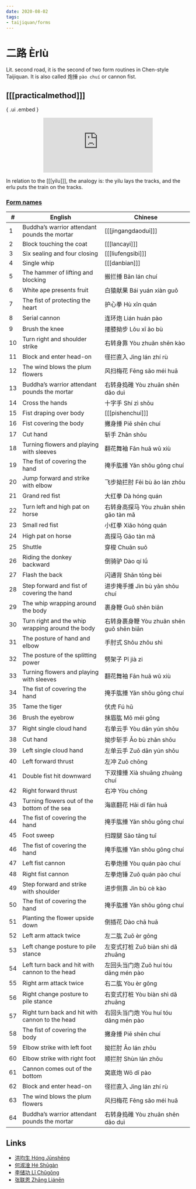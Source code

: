 ```yaml
---
date: 2020-08-02
tags:
- taijiquan/forms
---
```


# 二路 Èrlù

Lit. second road, it is the second of two form routines in Chen-style Taijiquan.  It is also called 炮捶 `pào chuí` or cannon fist.

## [[[practicalmethod]]]

{ .ui .embed }
<div style="text-align: center;"><iframe src="https://www.youtube.com/embed/VBvz8sLFIqc" frameborder="0" allow="accelerometer; autoplay; encrypted-media; gyroscope; picture-in-picture" allowfullscreen></iframe></div>

In relation to the [[[yilu]]], the analogy is: the yilu lays the tracks, and the erlu puts the train on the tracks.

### [Form names](https://docs.google.com/spreadsheets/d/1HQCIIqI1Gy40Krl2X6md_P_GNMFBc4YDTelKBQG2K4E/edit?usp=sharing)

|#  |English                                         |Chinese                            |
|---|------------------------------------------------|-----------------------------------|
|1  |Buddha’s warrior attendant pounds the mortar    |[[[jingangdaodui]]]|
|2  |Block touching the coat                         |[[[lancayi]]]|
|3  |Six sealing and four closing                    |[[[liufengsibi]]]|
|4  |Single whip                                     |[[[danbian]]]|
|5  |The hammer of lifting and blocking              |搬拦捶 Bān lán chuí                   |
|6  |White ape presents fruit                        |白猿献果 Bái yuán xiàn guǒ             |
|7  |The fist of protecting the heart                |护心拳 Hù xīn quán                    |
|8  |Serial cannon                                   |连环炮 Lián huán pào                  |
|9  |Brush the knee                                  |搂膝拗步 Lǒu xī ǎo bù                  |
|10 |Turn right and shoulder strike                  |右转身靠 Yòu zhuǎn shēn kào            |
|11 |Block and enter head-on                         |径拦直入 Jìng lán zhí rù               |
|12 |The wind blows the plum flowers                 |风扫梅花 Fēng sǎo méi huā              |
|13 |Buddha’s warrior attendant pounds the mortar    |右转身捣碓 Yòu zhuǎn shēn dǎo duì       |
|14 |Cross the hands                                 |十字手 Shí zì shǒu                    |
|15 |Fist draping over body                          |[[[pishenchui]]]|
|16 |Fist covering the body                          |撇身捶 Piē shēn chuí                  |
|17 |Cut hand                                        |斩手 Zhǎn shǒu                       |
|18 |Turning flowers and playing with sleeves        |翻花舞袖 Fān huā wǔ xiù                |
|19 |The fist of covering the hand                   |掩手肱捶 Yǎn shǒu gōng chuí            |
|20 |Jump forward and strike with elbow              |飞步拗拦肘 Fēi bù ǎo lán zhǒu           |
|21 |Grand red fist                                  |大红拳 Dà hóng quán                   |
|22 |Turn left and high pat on horse                 |右转身高探马 Yòu zhuǎn shēn gāo tàn mǎ   |
|23 |Small red fist                                  |小红拳 Xiǎo hóng quán                 |
|24 |High pat on horse                               |高探马 Gāo tàn mǎ                     |
|25 |Shuttle                                         |穿梭 Chuān suō                       |
|26 |Riding the donkey backward                      |倒骑驴 Dào qí lǘ                      |
|27 |Flash the back                                  |闪通背 Shǎn tōng bèi                  |
|28 |Step forward and fist of covering the hand      |进步掩手捶 Jìn bù yǎn shǒu chuí         |
|29 |The whip wrapping around the body               |裹身鞭 Guǒ shēn biān                  |
|30 |Turn right and the whip wrapping around the body|右转身裹身鞭 Yòu zhuǎn shēn guǒ shēn biān|
|31 |The posture of hand and elbow                   |手肘式 Shǒu zhǒu shì                  |
|32 |The posture of the splitting power              |劈架子 Pī jià zi                      |
|33 |Turning flowers and playing with sleeves        |翻花舞袖 Fān huā wǔ xiù                |
|34 |The fist of covering the hand                   |掩手肱捶 Yǎn shǒu gōng chuí            |
|35 |Tame the tiger                                  |伏虎 Fú hǔ                           |
|36 |Brush the eyebrow                               |抹眉肱 Mǒ méi gōng                    |
|37 |Right single cloud hand                         |右单云手 Yòu dān yún shǒu              |
|38 |Cut hand                                        |拗步斩手 Ǎo bù zhǎn shǒu               |
|39 |Left single cloud hand                          |左单云手 Zuǒ dān yún shǒu              |
|40 |Left forward thrust                             |左冲 Zuǒ chōng                       |
|41 |Double fist hit downward                        |下双撞捶 Xià shuāng zhuàng chuí        |
|42 |Right forward thrust                            |右冲 Yòu chōng                       |
|43 |Turning flowers out of the bottom of the sea    |海底翻花 Hǎi dǐ fān huā                |
|44 |The fist of covering the hand                   |掩手肱捶 Yǎn shǒu gōng chuí            |
|45 |Foot sweep                                      |扫蹚腿 Sǎo tāng tuǐ                   |
|46 |The fist of covering the hand                   |掩手肱捶 Yǎn shǒu gōng chuí            |
|47 |Left fist cannon                                |右拳炮捶 Yòu quán pào chuí             |
|48 |Right fist cannon                               |左拳炮锤 Zuǒ quán pào chuí             |
|49 |Step forward and strike with shoulder           |进步侧靠 Jìn bù cè kào                 |
|50 |The fist of covering the hand                   |掩手肱捶 Yǎn shǒu gōng chuí            |
|51 |Planting the flower upside down                 |倒插花 Dào chā huā                    |
|52 |Left arm attack twice                           |左二肱 Zuǒ èr gōng                    |
|53 |Left change posture to pile stance              |左变式打桩 Zuǒ biàn shì dǎ zhuāng       |
|54 |Left turn back and hit with cannon to the head  |左回头当门炮 Zuǒ huí tóu dāng mén pào    |
|55 |Right arm attack twice                          |右二肱 Yòu èr gōng                    |
|56 |Right change posture to pile stance             |右变式打桩 Yòu biàn shì dǎ zhuāng       |
|57 |Right turn back and hit with cannon to the head |右回头当门炮 Yòu huí tóu dāng mén pào    |
|58 |The fist of covering the body                   |撇身捶 Piē shēn chuí                  |
|59 |Elbow strike with left foot                     |拗拦肘 Ǎo lán zhǒu                    |
|60 |Elbow strike with right foot                    |顺拦肘 Shùn lán zhǒu                  |
|61 |Cannon comes out of the bottom                  |窝底炮 Wō dǐ pào                      |
|62 |Block and enter head-on                         |径拦直入 Jìng lán zhí rù               |
|63 |The wind blows the plum flowers                 |风扫梅花 Fēng sǎo méi huā              |
|64 |Buddha’s warrior attendant pounds the mortar    |右转身捣碓 Yòu zhuǎn shēn dǎo duì       |

## Links
* [洪均生 Hóng Jūnshēng](https://youtu.be/FkCncgaAxTA)
* [何淑淦 Hé Shūgàn](https://youtu.be/8y-xWcDLdhw)
* [李储功 Lǐ Chǔgōng](https://youtu.be/0galnbmF2UQ)
* [张联恩 Zhāng Liánēn](https://youtu.be/oAv58dCWmZA)

